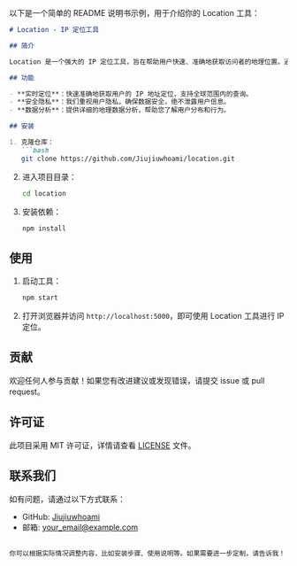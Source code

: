 以下是一个简单的 README 说明书示例，用于介绍你的 Location 工具：

```markdown
# Location - IP 定位工具

## 简介

Location 是一个强大的 IP 定位工具，旨在帮助用户快速、准确地获取访问者的地理位置。通过简单易用的界面，您可以轻松识别用户的地理信息，为数据分析和市场决策提供支持。

## 功能

- **实时定位**：快速准确地获取用户的 IP 地址定位，支持全球范围内的查询。
- **安全隐私**：我们重视用户隐私，确保数据安全，绝不泄露用户信息。
- **数据分析**：提供详细的地理数据分析，帮助您了解用户分布和行为。

## 安装

1. 克隆仓库：
   ```bash
   git clone https://github.com/Jiujiuwhoami/location.git
   ```
2. 进入项目目录：
   ```bash
   cd location
   ```
3. 安装依赖：
   ```bash
   npm install
   ```

## 使用

1. 启动工具：
   ```bash
   npm start
   ```
2. 打开浏览器并访问 `http://localhost:5000`，即可使用 Location 工具进行 IP 定位。

## 贡献

欢迎任何人参与贡献！如果您有改进建议或发现错误，请提交 issue 或 pull request。

## 许可证

此项目采用 MIT 许可证，详情请查看 [LICENSE](LICENSE) 文件。

## 联系我们

如有问题，请通过以下方式联系：
- GitHub: [Jiujiuwhoami](https://github.com/Jiujiuwhoami)
- 邮箱: your_email@example.com
```

你可以根据实际情况调整内容，比如安装步骤、使用说明等。如果需要进一步定制，请告诉我！
